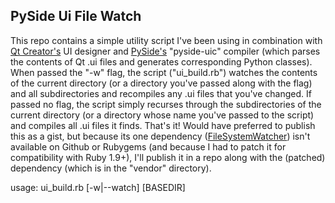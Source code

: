 PySide Ui File Watch
--------------------

This repo contains a simple utility script I've been using in combination with [Qt Creator's](http://qt.nokia.com/products/developer-tools) UI designer and [PySide's](http://www.pyside.org/) "pyside-uic" compiler (which parses the contents of Qt .ui files and generates corresponding Python classes).  When passed the "-w" flag, the script ("ui_build.rb") watches the contents of the current directory (or a directory you've passed along with the flag) and all subdirectories and recompiles any .ui files that you've changed.  If passed no flag, the script simply recurses through the subdirectories of the current directory (or a directory whose name you've passed to the script) and compiles all .ui files it finds.  That's it!  Would have preferred to publish this as a gist, but because its one dependency ([FileSystemWatcher](http://paulhorman.com/filesystemwatcher)) isn't available on Github or Rubygems (and because I had to patch it for compatibility with Ruby 1.9+), I'll publish it in a repo along with the (patched) dependency (which is in the "vendor" directory).

  usage: ui_build.rb [-w|--watch] [BASEDIR]